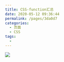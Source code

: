 ```yaml
---
title: CSS-function汇总
date: 2020-05-12 09:36:44
permalink: /pages/3da0d7
categories: 
  - 页面
  - CSS
tags: 
  - 
---
```

![](https://cdn.jsdelivr.net/gh/xugaoyi/image_store/blog/20200512161232.jpg)